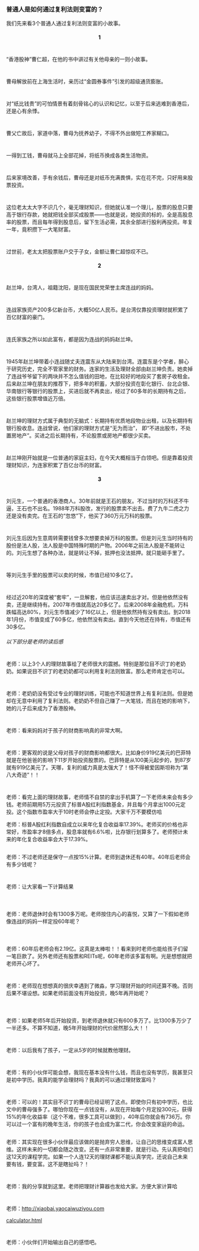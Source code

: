 <div>
	<div><img src="../img/banner.png" alt=""></div>
	<div>
		<h3>普通人是如何通过复利法则变富的？ </h3>
		<p>我们先来看3个普通人通过复利法则变富的小故事。</p>
		<p style="color: #000;font-weight: bold;text-align: center;margin-top: 20px;">1</p>
		<p style="margin-top: 40px;">“香港股神”曹仁超，在他的书中讲过有关他母亲的一则小故事。</p>
		<p style="margin-top: 40px;">曹母解放前在上海生活时，亲历过“金圆券事件”引发的超级通货膨胀。</p>
		<p style="margin-top: 40px;">对“纸比钱贵”的可怕情景有着刻骨铭心的认识和记忆，以至于后来逃难到香港后，还是心有余悸。</p>
		<p style="margin-top: 40px;">曹父亡故后，家道中落，曹母为抚养幼子，不得不外出做短工养家糊口。</p>
		<p style="margin-top: 40px;">一得到工钱，曹母就马上全部花掉，将纸币换成各类生活物资。</p>
		<p style="margin-top: 40px;">后来家境改善，手有余钱后，曹母还是对纸币充满畏惧，实在花不完，只好用来股票投资。</p>
		<p style="margin-top: 40px;">这位老太太大字不识几个，毫无理财知识，但她就认准一个理儿，股票的股息只要高于银行存款，她就把钱全部买成股票——也就是说，她投资的标的，全是高股息率的股票，而且每年得到股息后，留下生活必需，其余全部进行股利再投资。年复一年，竟积攒下一大笔财富。</p>
		<p style="margin-top: 40px;">过世前，老太太把股票账户交于子女，金额让曹仁超惊叹不已。</p>
		<p style="color: #000;font-weight: bold;text-align: center;margin-top: 20px;">2</p>
		<p style="margin-top: 40px;">赵兰坤，台湾人，祖籍沈阳，是现在国民党荣誉主席连战的妈妈。</p>
		<p style="margin-top: 40px;">连战家族资产200多亿新台币，大概50亿人民币。是台湾仅靠投资理财就积累了百亿财富的豪门。</p>
		<p style="margin-top: 40px;">连氏家族之所以如此富有，都是因为连战的妈妈赵兰坤。</p>
		<p style="margin-top: 40px;">1945年赵兰坤带着小连战随丈夫连震东从大陆来到台湾。连震东是个学者，醉心于研究历史，完全不管家里的财务。连家的生活及理财全部由赵兰坤负责。她卖掉了连战爷爷留下的两块并不怎么值钱的田地，在比较好的地段买了套房子收租金。后来赵兰坤在朋友的推荐下，把多年的积蓄，大部分投资在彰化银行、台北企银、华南银行等银行的股票上，买进后就不再卖出，经过了60多年的长期持有之后，这些银行股票增值近万倍。</p>
		<p style="margin-top: 40px;">赵兰坤的理财方式属于典型的无脑式：长期持有优质地段物业出租，以及长期持有银行股收息。连战曾说，他们家的理财方式是“无为而治”， 即“不进出股市，不处置房地产”。买进之后长期持有，不论股票或房地产都很少买卖。</p>
		<p style="margin-top: 40px;">赵兰坤刚开始就是一位普通的家庭主妇，在今天大概相当于白领吧。但是靠着投资理财知识，为连家积累了百亿台币的财富。</p>
		<p style="color: #000;font-weight: bold;text-align: center;margin-top: 20px;">3</p>
		<p style="margin-top: 40px;">刘元生，一个普通的香港商人。30年前就是王石的朋友。不过当时的万科还不牛逼，王石也不出名。1988年万科股改，发行的股票卖不出去。费了九牛二虎之力还是没有卖完。在王石的“忽悠”下，他买了360万元万科的股票。</p>
		<p style="margin-top: 40px;">刘元生后因为生意周转需要钱曾多次想要卖掉万科的股票。但是刘元生当时持有的股份是法人股，法人股是中国特殊时期的产物。2006年之前法人股是不能转让的。刘元生想了各种办法，就是转让不掉，抵押也没法抵押。就只能砸手里了。</p>
		<p style="margin-top: 40px;">等刘元生手里的股票可以卖的时候，市值已经10多亿了。</p>
		<p style="margin-top: 40px;">经过近20年的深度被“套牢”，一旦解套，他应该迅速卖出才对。但是他依然没有卖，还是继续持有。2007年市值就高达20多亿了。后来2008年金融危机，万科跌幅高达80%，刘元生市值减少了16亿以上，但是他依然持有没有卖出。到2018年1月份，市值变成了60多亿，他依然没有卖出。直到今天他还在持有，市值还有30多亿。</p>
	</div>
	<h6>以下部分是老师的读后感</h6>
	<div>
		<p style="margin-top: 40px;">老师：以上3个人的理财故事给了老师很大的震撼。特别是那位目不识丁的老奶奶。如果说目不识丁的老奶奶都可以利用复利法则致富。那么老师肯定也可以。</p>
		<p style="margin-top: 40px;">老师：老奶奶没有受过专业的理财训练，可能也不知道世界上有复利法则。但是她却在无意中利用了复利法则。老奶奶不但自己赚了一大笔钱，而且在她的影响下，她的儿子后来成为了香港股神。</p>
		<p style="margin-top: 40px;">老师：看来妈妈对于孩子的财商影响真的非常大啊。</p>
		<p style="margin-top: 40px;">老师：更客观的说是父母对孩子的财商影响都很大。比如身价919亿美元的巴菲特就是在他爸爸的影响下11岁开始投资股票的。巴菲特是从100美元起步的，到87岁就有919亿美元了。天哪，复利的威力真是太强大了！怪不得被爱因斯坦称为“第八大奇迹”！！</p>
		<p style="margin-top: 40px;">老师：看完上面的理财故事，老师情不自禁的拿出手机算了一下老师未来会有多少钱。老师前期用5万元投资了标普A股红利指数基金，并且每个月拿出1000元定投。这个指数市盈率大于10时老师会停止定投。大家千万不要模仿哈</p>
		<p>老师：标普A股红利指数自成立以来年化复合收益率17.39%。老师买的价格也非常好，市盈率才8倍多点，股息率就有6.6%啦，比存银行划算多了。老师预计未来的年化复合收益率会大于17.39%。</p>
		<div><img src="../img/3.0.png" alt=""></div>
		<p>老师：不过老师还是保守一点按15%计算。老师到退休还有40年。40年后老师会有多少钱呢？</p>
		<p style="margin-top: 40px;">老师：让大家看一下计算结果</p>
		<div><img src="../img/3.1.png" alt=""></div>
		<p style="margin-top: 40px;">老师：老师退休时会有1300多万呢。老师按住内心的喜悦，又算了一下假如老师像连战的妈妈一样定投60年呢？</p>
		<div><img src="../img/3.2.png" alt=""></div>
		<p style="margin-top: 40px;">老师：60年后老师会有2.19亿。这真是太棒啦！！看来到时老师也能给孩子们留一笔巨款了。另外老师还有股票和REITs呢，60年老师该多富有啊。光是想想就把老师开心坏了。</p>
		<p style="margin-top: 40px;">老师：老师现在想想真的很庆幸遇到了微淼，学习理财开始的时间还算不晚。否则后果不堪设想。如果老师前面没有开始投资，晚5年再开始呢？</p>
		<div><img src="../img/3.3.png" alt=""></div>
		<p style="margin-top: 40px;">老师：如果老师5年后开始投资，到老师退休就只有600多万了。比1300多万少了一半还多。不算不知道，晚5年开始理财的代价居然那么大！！</p>
		<p style="margin-top: 40px;">老师：以后我有了孩子，一定从5岁的时候就教他理财。</p>
		<p style="margin-top: 40px;">老师：有的小伙伴可能会想，我现在基本没有什么钱，而且也没有学历，我甚至只是初中学历。我真的能学会理财吗？我真的可以通过理财致富吗？</p>
		<p style="margin-top: 40px;">老师：可以的！其实目不识丁的曹母已经证明了这点。即使你只有初中学历，也比文中的曹母强多了。哪怕你现在一点钱没有，从现在开始每个月定投300元，获得15%的年化收益率（这个不难，很多工具可以做到），40年后你就会有736万。你可以过一个富有的晚年生活，你的孩子也会成为富二代，你会改变家庭的命运。</p>
		<div><img src="../img/3.4.png" alt=""></div>
		<p>老师：其实现在很多小伙伴最应该做的是抛弃穷人思维，让自己的思维变成富人思维。这样未来的一切都会随之改变。还有一点非常重要，就是行动。先认真把咱们这12天的课程学完。如果一个人连12天的理财课都不能认真学完，还说自己未来要有钱，要变富。这不是瞎扯吗？！</p>
		<p style="margin-top: 40px;">老师：我的分享就到这里。老师把理财计算器也发给大家。方便大家计算哈</p>
		<p style="margin-top: 40px;">老师：<a style="word-wrap: break-word;" href="http://xiaobai.yaocaiwuziyou.com/Site/calculator.html">http://xiaobai.yaocaiwuziyou.com</a></p>
		<p><a style="word-wrap: break-word;" href="http://xiaobai.yaocaiwuziyou.com/Site/calculator.html">calculator.html</a></p>
		<p style="margin-top: 40px;">老师：小伙伴们开始输出自己的感悟吧。</p>
	</div>
</div>